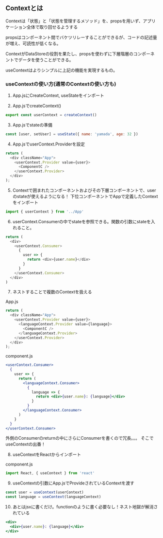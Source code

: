 ## Contextとは
Contextは「状態」と「状態を管理するメソッド」を、propsを用いず、アプリケーション全体で取り回せるようする

propsはコンポーネント間でバケツリレーすることができるが、コードの記述量が増え、可読性が低くなる。

ContextがDataStoreの役割を果たし、propsを使わずに下層階層のコンポーネントでデータを使うことができる。

useContextはよりシンプルに上記の機能を実現するもの。

### useContextの使い方(通常のContextの使い方も)
1. App.jsにCreateContext, useStateをインポート

2. App.jsでcreateContext()

```js
export const userContext = createContext()
```

3. App.jsでstateの準備

```js
const [user, setUser] = useState({ name: 'yamada', age: 32 })
```

4. App.jsでuserContext.Providerを設定

```js
return (
  <div className="App">
    <userContext.Provider value={user}>
      <ComponentC />
    </userContext.Provider>
  </div>
);
```

5. Contextで囲まれたコンポーネントおよびその下層コンポーネントで、userのstateが使えるようになる！ 下位コンポーネントでAppで定義したContextをインポート

```js
import { userContext } from '../App'
```

6. userContext.Consumerの中でstateを参照できる。関数の引数にstateを入れること。

```js
return (
  <div>
    <userContext.Consumer>
      {
        user => {
          return <div>{user.name}</div>
        }
      }
    </userContext.Consumer>
  </div>
)
```

7. ネストすることで複数のContextを扱える

App.js
```js
return (
  <div className="App">
    <userContext.Provider value={user}>
      <languageContext.Provider value={language}>
        <ComponentC />
      </languageContext.Provider>
    </userContext.Provider>
  </div>
);
```

component.js

```jsx
<userContext.Consumer>
  {
    user => {
      return (
        <languageContext.Consumer>
          {
            language => {
              return <div>{user.name}: {language}</div>
            }
          }
        </languageContext.Consumer>
      )
    }
  }
</userContext.Consumer>
```

外側のConsumerのreturnの中にさらにConsumerを書くので冗長。。。
そこでuseContextの出番！

8. useContextをReactからインポート

component.js

```js
import React, { useContext } from 'react'
```

9. useContextの引数にApp.jsでProvideされているContextを渡す
```js
const user = useContext(userContext)
const language = useContext(languageContext)
```

10. あとはjsxに書くだけ。functionのように書く必要なし！ネスト地獄が解消されている

```jsx
<div>
  <div>{user.name}: {language}</div>
</div>
```
